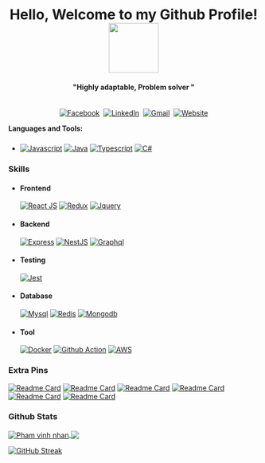 <p>
  <h1 align="center"><b>Hello, Welcome to my Github Profile!</b><img src="https://media.giphy.com/media/bcKmIWkUMCjVm/giphy.gif" width="100" /></h1>
</p>
<p>
  <h4 align="center"><b>"Highly adaptable, Problem solver "</b></h4>
</p>

<p align="center">
<br>
<a href="https://www.facebook.com/Heaty566"><img src="https://img.shields.io/badge/facebook-%231877F2.svg?&style=for-the-badge&logo=facebook&logoColor=white" alt="Facebook" /></a>&nbsp;
<a href="https://www.linkedin.com/in/heaty566/"><img src="https://img.shields.io/badge/linkedin-%230077B5.svg?&style=for-the-badge&logo=linkedin&logoColor=white" alt="LinkedIn" /></a>&nbsp;
<a href="mailto:heaty566@gmail.com"><img src="https://img.shields.io/badge/gmail-%23D14836.svg?&style=for-the-badge&logo=gmail&logoColor=white" alt="Gmail"/></a>&nbsp;
<a href="https://heaty566.com"><img alt="Website" src="https://img.shields.io/website?style=for-the-badge&up_message=portfolio&url=https://heaty566.com/"></a>
</p>

**Languages and Tools:**

- ###
     [![Javascript](https://img.shields.io/badge/JavaScript-F7DF1E?style=for-the-badge&logo=javascript&logoColor=black)](#)
     [![Java](https://img.shields.io/badge/Java-ED8B00?style=for-the-badge&logo=java&logoColor=white)](#)
     [![Typescript](https://img.shields.io/badge/TypeScript-007ACC?style=for-the-badge&logo=typescript&logoColor=white)](#)
     [![C#](https://img.shields.io/badge/c%23-%23239120.svg?style=for-the-badge&logo=c-sharp&logoColor=white)](#)

### Skills

- #### Frontend
     [![React JS](https://img.shields.io/badge/React-20232A?style=for-the-badge&logo=react&logoColor=61DAFB)](#)
     [![Redux](https://img.shields.io/badge/redux-%23593d88.svg?style=for-the-badge&logo=redux&logoColor=white)](#)
     [![Jquery](https://img.shields.io/badge/jquery-%230769AD.svg?style=for-the-badge&logo=jquery&logoColor=white)](#)
- #### Backend
     [![Express](https://img.shields.io/badge/Express.js-404D59?style=for-the-badge)](#)
     [![NestJS](https://img.shields.io/badge/nestjs-%23E0234E.svg?style=for-the-badge&logo=nestjs&logoColor=white)](#)
     [![Graphql](https://img.shields.io/badge/-GraphQL-E10098?style=for-the-badge&logo=graphql)](#)
- #### Testing
     [![Jest](https://img.shields.io/badge/-jest-%23C21325?style=for-the-badge&logo=jest&logoColor=white)](#)
- #### Database
     [![Mysql](https://img.shields.io/badge/mysql-%2300f.svg?style=for-the-badge&logo=mysql&logoColor=white)](#)
     [![Redis](https://img.shields.io/badge/redis-%23DD0031.svg?style=for-the-badge&logo=redis&logoColor=white)](#)
     [![Mongodb](https://img.shields.io/badge/MongoDB-%234ea94b.svg?style=for-the-badge&logo=mongodb&logoColor=white)](#)
- #### Tool
     [![Docker](https://img.shields.io/badge/docker-%230db7ed.svg?style=for-the-badge&logo=docker&logoColor=white)](#)
     [![Github Action](https://img.shields.io/badge/githubactions-%232671E5.svg?style=for-the-badge&logo=githubactions&logoColor=white)](#)
     [![AWS](https://img.shields.io/badge/AWS-%23FF9900.svg?style=for-the-badge&logo=amazon-aws&logoColor=white)](#)

### Extra Pins

[![Readme Card](https://github-readme-stats.vercel.app/api/pin/?username=heaty566&repo=mychess&theme=radical)](https://github.com/Heaty566/mychess)
[![Readme Card](https://github-readme-stats.vercel.app/api/pin/?username=heaty566&repo=java-ci-cd-kit&theme=radical)](https://github.com/Heaty566/java-ci-cd-kit)
[![Readme Card](https://github-readme-stats.vercel.app/api/pin/?username=heaty566&repo=thehood&theme=radical)](https://github.com/Heaty566/thehood)
[![Readme Card](https://github-readme-stats.vercel.app/api/pin/?username=heaty566&repo=joi-password&theme=radical)](https://github.com/Heaty566/joi-password)
[![Readme Card](https://github-readme-stats.vercel.app/api/pin/?username=tantruong2303&repo=booking-hotel&theme=radical)](https://github.com/tantruong2303/booking-hotel.git)
[![Readme Card](https://github-readme-stats.vercel.app/api/pin/?username=heaty566&repo=myquiz-v2-nextjs-nestjs&theme=radical)](https://github.com/Heaty566/myquiz-v2-nextjs-nestjs.git)

### Github Stats

<a href="https://github.com/Heaty566">
  <img align="center" src="https://github-readme-stats.anuraghazra1.vercel.app/api?username=heaty566&include_all_commits=true&show_icons=true&theme=radical" alt="Pham vinh nhan" />
</a>
<a href="https://github.com/Heaty566">
  <!-- Change the `github-readme-stats.anuraghazra1.vercel.app` to `github-readme-stats.vercel.app`  -->
  <img align="center" src="https://github-readme-stats.anuraghazra1.vercel.app/api/top-langs/?username=heaty566&layout=compact&theme=radical&langs_count=10" />
</a>


[![GitHub Streak](https://github-readme-streak-stats.herokuapp.com?user=heaty566&theme=radical&hide_border=true)](https://git.io/streak-stats)

